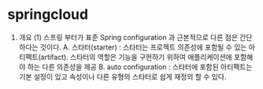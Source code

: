 # springcloud

1. 개요
  (1) 스프링 부터가 표준 Spring configuration 과 근본적으로 다른 점은 간단하다는 것이다.
        A. 스타터(starter) : 스타터는 프로젝트 의존성에 포함될 수 있는 아티팩트(artifact). 스타터의 역할은 기능을 구현하기 위하여
                            애플리케이션에 포함해야 하는 다른 의존성을 제공
        B. auto configuration : 스타터에 포함된 아티팩트는 기본 설정이 있고 속성이나 다른 유형의 스타터로 쉽게 재정의 할 수 있다.
